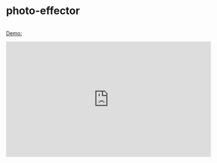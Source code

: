 # photo-effector

<a href="https://davidng94.wordpress.com/2016/01/17/photo-effector-demo-src/"> <br>
Demo:
<br>
<iframe width="560" height="315" src="https://www.youtube.com/embed/0tz27gWMrTY" frameborder="0" allowfullscreen></iframe>
